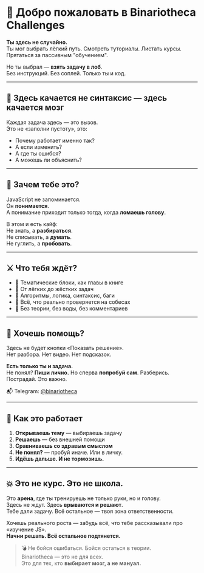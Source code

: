 # 🚀 Добро пожаловать в **Binariotheca Challenges**

**Ты здесь не случайно.**  
Ты мог выбрать лёгкий путь. Смотреть туториалы. Листать курсы. Прятаться за пассивным "обучением".

Но ты выбрал — **взять задачу в лоб**.  
Без инструкций. Без соплей. Только ты и код.

---

## 🧠 Здесь качается не синтаксис — здесь качается мозг

Каждая задача здесь — это вызов.  
Это не «заполни пустоту», это:  
- Почему работает именно так?  
- А если изменить?  
- А где ты ошибся?  
- А можешь ли объяснить?

---

## 🎯 Зачем тебе это?

JavaScript не запоминается.  
Он **понимается**.  
А понимание приходит только тогда, когда **ломаешь голову**.

В этом и есть кайф:  
Не знать, а **разбираться**.  
Не списывать, а **думать**.  
Не гуглить, а **пробовать**.

---

## ⚔️ Что тебя ждёт?

- 🔹 Тематические блоки, как главы в книге  
- 🔹 От лёгких до жёстких задач  
- 🔹 Алгоритмы, логика, синтаксис, баги  
- 🔹 Всё, что реально проверяется на собесах  
- 🔹 Без теории, без воды, без комментариев

---

## 🤫 Хочешь помощь?

Здесь не будет кнопки «Показать решение».  
Нет разбора. Нет видео. Нет подсказок.

**Есть только ты и задача.**  
Не понял? **Пиши лично.** Но сперва **попробуй сам**. Разберись. Пострадай. Это важно.

📬 Telegram: [@binariotheca](https://t.me/binariotheca)

---

## 📌 Как это работает

1. **Открываешь тему** — выбираешь задачу  
2. **Решаешь** — без внешней помощи  
3. **Сравниваешь со здравым смыслом**  
4. **Не понял?** — пробуй иначе. Или в личку.  
5. **Идёшь дальше. И не тормозишь.**

---

## 💥 Это не курс. Это не школа.

Это **арена**, где ты тренируешь не только руки, но и голову.  
Здесь не ждут. Здесь **врываются и решают**.  
Тебе дали задачу. Всё остальное — твоя зона ответственности.

Хочешь реального роста — забудь всё, что тебе рассказывали про «изучение JS».  
**Начни решать. Всё остальное подтянется.**

> 💣 Не бойся ошибаться. Бойся остаться в теории.  
> Binariotheca — это не для всех.  
> Это для тех, кто **выбирает мозг, а не мануал.**
